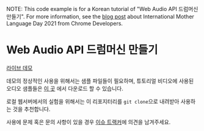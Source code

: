 NOTE: This code example is for a Korean tutorial of "Web Audio API 드럼머신 만들기".
For more information, see the
[blog post](https://developer.chrome.com/blog/mother-language-day-2021/) about
International Mother Language Day 2021 from Chrome Developers.

# Web Audio API 드럼머신 만들기

[라이브 데모](https://googlechromelabs.github.io/web-audio-samples/demos/mld-drum-sampler/)

데모의 정상적인 사용을 위해서는 샘플 파일들이 필요하며, 튜토리얼 비디오에 사용된 오디오 샘플들은
[이 곳](https://github.com/GoogleChromeLabs/web-audio-samples/tree/main/src/demos/mld-drum-sampler)
에서 다운로드 할 수 있습니다.

로컬 웹서버에서의 실험을 위해서는 이 리포지터리를 `git clone`으로 내려받아 사용하는 것을 추천합니다.

사용에 문제 혹은 문의 사항이 있을 경우
[이슈 트랙커](https://github.com/GoogleChromeLabs/web-audio-samples/issues)에 의견을
남겨주세요.
